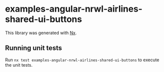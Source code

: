 # examples-angular-nrwl-airlines-shared-ui-buttons

This library was generated with [Nx](https://nx.dev).

## Running unit tests

Run `nx test examples-angular-nrwl-airlines-shared-ui-buttons` to execute the unit tests.
